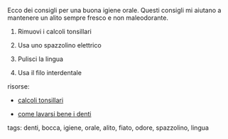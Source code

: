 Ecco dei consigli per una buona igiene orale. Questi consigli mi aiutano a mantenere un alito sempre fresco e non maleodorante.

1. Rimuovi i calcoli tonsillari

2. Usa uno spazzolino elettrico

3. Pulisci la lingua

4. Usa il filo interdentale

risorse:

- [calcoli tonsillari](https://www.my-personaltrainer.it/salute-benessere/tonsilloliti.html#120600)

- [come lavarsi bene i denti](https://www.mentadent.it/consigli/igiene-dentale-pulizia-dei-denti/come-lavarsi-bene-i-denti.html)

tags: denti, bocca, igiene, orale, alito, fiato, odore, spazzolino, lingua


